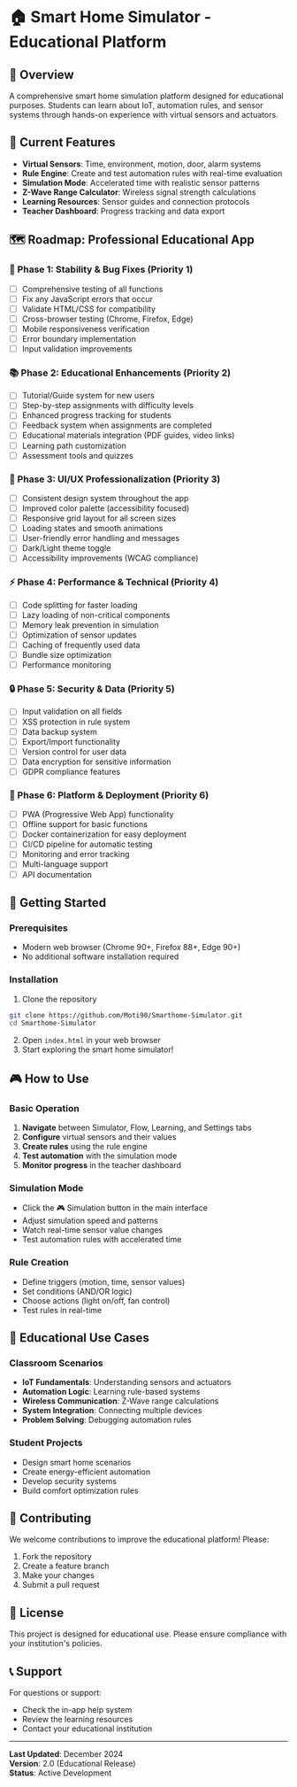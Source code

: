 # 🏠 Smart Home Simulator - Educational Platform

## 📖 Overview
A comprehensive smart home simulation platform designed for educational purposes. Students can learn about IoT, automation rules, and sensor systems through hands-on experience with virtual sensors and actuators.

## 🎯 Current Features
- **Virtual Sensors**: Time, environment, motion, door, alarm systems
- **Rule Engine**: Create and test automation rules with real-time evaluation
- **Simulation Mode**: Accelerated time with realistic sensor patterns
- **Z-Wave Range Calculator**: Wireless signal strength calculations
- **Learning Resources**: Sensor guides and connection protocols
- **Teacher Dashboard**: Progress tracking and data export

## 🗺️ Roadmap: Professional Educational App

### 🔧 Phase 1: Stability & Bug Fixes (Priority 1)
- [ ] Comprehensive testing of all functions
- [ ] Fix any JavaScript errors that occur
- [ ] Validate HTML/CSS for compatibility
- [ ] Cross-browser testing (Chrome, Firefox, Edge)
- [ ] Mobile responsiveness verification
- [ ] Error boundary implementation
- [ ] Input validation improvements

### 📚 Phase 2: Educational Enhancements (Priority 2)
- [ ] Tutorial/Guide system for new users
- [ ] Step-by-step assignments with difficulty levels
- [ ] Enhanced progress tracking for students
- [ ] Feedback system when assignments are completed
- [ ] Educational materials integration (PDF guides, video links)
- [ ] Learning path customization
- [ ] Assessment tools and quizzes

### 🎨 Phase 3: UI/UX Professionalization (Priority 3)
- [ ] Consistent design system throughout the app
- [ ] Improved color palette (accessibility focused)
- [ ] Responsive grid layout for all screen sizes
- [ ] Loading states and smooth animations
- [ ] User-friendly error handling and messages
- [ ] Dark/Light theme toggle
- [ ] Accessibility improvements (WCAG compliance)

### ⚡ Phase 4: Performance & Technical (Priority 4)
- [ ] Code splitting for faster loading
- [ ] Lazy loading of non-critical components
- [ ] Memory leak prevention in simulation
- [ ] Optimization of sensor updates
- [ ] Caching of frequently used data
- [ ] Bundle size optimization
- [ ] Performance monitoring

### 🔒 Phase 5: Security & Data (Priority 5)
- [ ] Input validation on all fields
- [ ] XSS protection in rule system
- [ ] Data backup system
- [ ] Export/Import functionality
- [ ] Version control for user data
- [ ] Data encryption for sensitive information
- [ ] GDPR compliance features

### 📱 Phase 6: Platform & Deployment (Priority 6)
- [ ] PWA (Progressive Web App) functionality
- [ ] Offline support for basic functions
- [ ] Docker containerization for easy deployment
- [ ] CI/CD pipeline for automatic testing
- [ ] Monitoring and error tracking
- [ ] Multi-language support
- [ ] API documentation

## 🚀 Getting Started

### Prerequisites
- Modern web browser (Chrome 90+, Firefox 88+, Edge 90+)
- No additional software installation required

### Installation
1. Clone the repository
```bash
git clone https://github.com/Moti90/Smarthome-Simulator.git
cd Smarthome-Simulator
```

2. Open `index.html` in your web browser
3. Start exploring the smart home simulator!

## 🎮 How to Use

### Basic Operation
1. **Navigate** between Simulator, Flow, Learning, and Settings tabs
2. **Configure** virtual sensors and their values
3. **Create rules** using the rule engine
4. **Test automation** with the simulation mode
5. **Monitor progress** in the teacher dashboard

### Simulation Mode
- Click the 🎮 Simulation button in the main interface
- Adjust simulation speed and patterns
- Watch real-time sensor value changes
- Test automation rules with accelerated time

### Rule Creation
- Define triggers (motion, time, sensor values)
- Set conditions (AND/OR logic)
- Choose actions (light on/off, fan control)
- Test rules in real-time

## 🏫 Educational Use Cases

### Classroom Scenarios
- **IoT Fundamentals**: Understanding sensors and actuators
- **Automation Logic**: Learning rule-based systems
- **Wireless Communication**: Z-Wave range calculations
- **System Integration**: Connecting multiple devices
- **Problem Solving**: Debugging automation rules

### Student Projects
- Design smart home scenarios
- Create energy-efficient automation
- Develop security systems
- Build comfort optimization rules

## 🤝 Contributing

We welcome contributions to improve the educational platform! Please:
1. Fork the repository
2. Create a feature branch
3. Make your changes
4. Submit a pull request

## 📄 License

This project is designed for educational use. Please ensure compliance with your institution's policies.

## 📞 Support

For questions or support:
- Check the in-app help system
- Review the learning resources
- Contact your educational institution

---

**Last Updated**: December 2024  
**Version**: 2.0 (Educational Release)  
**Status**: Active Development

